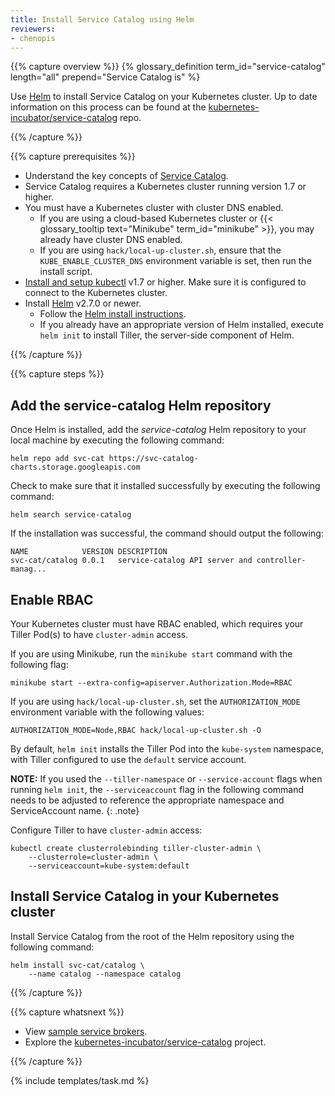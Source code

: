 ```yaml
---
title: Install Service Catalog using Helm
reviewers:
- chenopis
---
```


{{% capture overview %}}
{% glossary_definition term_id="service-catalog" length="all" prepend="Service Catalog is" %}  

Use [Helm](https://helm.sh/) to install Service Catalog on your Kubernetes cluster. Up to date information on this process can be found at the [kubernetes-incubator/service-catalog](https://github.com/kubernetes-incubator/service-catalog/blob/master/docs/install.md) repo.

{{% /capture %}}


{{% capture prerequisites %}}
* Understand the key concepts of [Service Catalog](/docs/concepts/service-catalog/).
* Service Catalog requires a Kubernetes cluster running version 1.7 or higher.
* You must have a Kubernetes cluster with cluster DNS enabled.
    * If you are using a cloud-based Kubernetes cluster or {{< glossary_tooltip text="Minikube" term_id="minikube" >}}, you may already have cluster DNS enabled.
    * If you are using `hack/local-up-cluster.sh`, ensure that the `KUBE_ENABLE_CLUSTER_DNS` environment variable is set, then run the install script.
* [Install and setup kubectl](https://kubernetes.io/docs/tasks/tools/install-kubectl/) v1.7 or higher. Make sure it is configured to connect to the Kubernetes cluster.
* Install [Helm](http://helm.sh/) v2.7.0 or newer.
    * Follow the [Helm install instructions](https://github.com/kubernetes/helm/blob/master/docs/install.md).
    * If you already have an appropriate version of Helm installed, execute `helm init` to install Tiller, the server-side component of Helm.

{{% /capture %}}


{{% capture steps %}}
## Add the service-catalog Helm repository

Once Helm is installed, add the *service-catalog* Helm repository to your local machine by executing the following command:

```shell
helm repo add svc-cat https://svc-catalog-charts.storage.googleapis.com
```

Check to make sure that it installed successfully by executing the following command:

```shell
helm search service-catalog
```

If the installation was successful, the command should output the following:

```
NAME            VERSION DESCRIPTION
svc-cat/catalog 0.0.1   service-catalog API server and controller-manag...
```

## Enable RBAC

Your Kubernetes cluster must have RBAC enabled, which requires your Tiller Pod(s) to have `cluster-admin` access.

If you are using Minikube, run the `minikube start` command with the following flag:

```shell
minikube start --extra-config=apiserver.Authorization.Mode=RBAC
```

If you are using `hack/local-up-cluster.sh`, set the `AUTHORIZATION_MODE` environment variable with the following values:

```
AUTHORIZATION_MODE=Node,RBAC hack/local-up-cluster.sh -O
```

By default, `helm init` installs the Tiller Pod into the `kube-system` namespace, with Tiller configured to use the `default` service account.

**NOTE:** If you used the `--tiller-namespace` or `--service-account` flags when running `helm init`, the `--serviceaccount` flag in the following command needs to be adjusted to reference the appropriate namespace and ServiceAccount name.
{: .note}

Configure Tiller to have `cluster-admin` access:

```shell
kubectl create clusterrolebinding tiller-cluster-admin \
    --clusterrole=cluster-admin \
    --serviceaccount=kube-system:default
```


## Install Service Catalog in your Kubernetes cluster

Install Service Catalog from the root of the Helm repository using the following command:

```shell
helm install svc-cat/catalog \
    --name catalog --namespace catalog
```

{{% /capture %}}


{{% capture whatsnext %}}
* View [sample service brokers](https://github.com/openservicebrokerapi/servicebroker/blob/master/gettingStarted.md#sample-service-brokers).
* Explore the [kubernetes-incubator/service-catalog](https://github.com/kubernetes-incubator/service-catalog) project.

{{% /capture %}}


{% include templates/task.md %}
